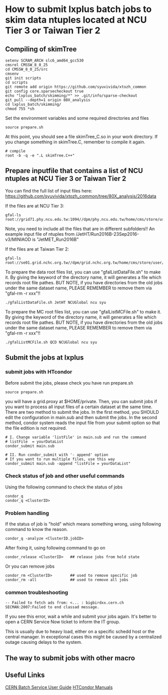 # How to submit lxplus batch jobs to skim data ntuples located at NCU Tier 3 or Taiwan Tier 2
## Compiling of skimTree

```
setenv SCRAM_ARCH slc6_amd64_gcc530
cmsrel CMSSW_8_0_25
cd CMSSW_8_0_25/src
cmsenv
git init scripts
cd scripts
git remote add origin https://github.com/syuvivida/xtozh_common
git config core.sparsecheckout true
echo "lxplus_batch/skimming/*" >> .git/info/sparse-checkout
git pull --depth=1 origin 80X_analysis
cd lxplus_batch/skimming/
chmod 755 *sh
```
Set the environment variables and some required directories and files
```
source prepare.sh
```

At this point, you should see a file skimTree_C.so in your work directory. If you change something in skimTree.C, remember to compile it again.
```
# compile
root -b -q -e ".L skimTree.C++"
```

## Prepare inputfile that contains a list of NCU ntuples at NCU Tier 3 or Taiwan Tier 2

You can find the full list of input files here: https://github.com/syuvivida/xtozh_common/tree/80X_analysis/2016data


If the files are at NCU Tier 3:
```
gfal-ls root://grid71.phy.ncu.edu.tw:1094//dpm/phy.ncu.edu.tw/home/cms/store/user/syu/SingleMuon/
```
Note, you need to include all the files that are in different subfolders!!
An example input file of ntuples from /JetHT/Run2016B-23Sep2016-v3/MINIAOD is "JetMET_Run2016B"

If the files are at Taiwan Tier 2:
```
gfal-ls root://se01.grid.nchc.org.tw//dpm/grid.nchc.org.tw/home/cms/store/user/syu/SingleMuon
```

To prepare the data root files list, you can use "gfalListDataFile.sh" to make it. 
By giving the keyword of the directory name, it will generates a file which records root file pathes. BUT NOTE, if you have directories from the old jobs under the same dataset name, PLEASE REMEMBER to remove them via "gfal-rm -r xxx"!!
```
./gfalListDataFile.sh JetHT NCUGlobal ncu syu
```

To prepare the MC root files list, you can use "gfalListMCFile.sh" to make it. 
By giving the keyword of the directory name, it will generates a file which records root file pathes. BUT NOTE, if you have directories from the old jobs under the same dataset name, PLEASE REMEMBER to remove them via "gfal-rm -r xxx"!!
```
./gfalListMCFile.sh QCD NCUGlobal ncu syu
```


## Submit the jobs at lxplus

### submit jobs with HTcondor
Before submit the jobs, please check you have run prepare.sh
```
source prepare.sh
```

you will have a grid.proxy at $HOME/private. Then, you can submit jobs if you want to process all input files of a certain dataset at the same time. There are two method to submit the jobs. In the first method, you SHOULD edit the configuration in main.sub and then submit the jobs. In the second method, condor system reads the input file from your submit option so that the file edition is not required. 


```
# I. Change variable 'listFile' in main.sub and run the command
# listFile  = yourDataList
condor_submit main.sub

# II. Run condor_submit with '- append' option
# If you want to run multiple files, use this way
condor_submit main.sub -append "listFile = yourDataList"
```

### Check status of job and other useful commands
Using the following command to check the status of jobs
```
condor_q
condor_q <ClusterID>
```
### Problem handling
If the status of job is "hold" which means something wrong,
using following command to know the reason.
```
condor_q -analyze <ClusterID.jobID>
```
After fixing it, using following command to go on

```
condor_release <ClusterID>   ## release jobs from hold state
```
Or you can remove jobs
```
condor_rm <ClusterID>        ## used to remove specific job
condor_rm -all               ## used to remove all jobs
```
### common troubleshooting
```
-- Failed to fetch ads from: <... : bigbirdxx.cern.ch
SECMAN:2007:Failed to end classad message.
```
If you see this error, wait a while and submit your jobs again. It's better to open a CERN Service Now ticket to inform the IT group.

This is usually due to heavy load, either on a specific schedd host or the central manager. In exceptional cases this might be caused by a centralized outage causing delays to the system.
## The way to submit jobs with other macro

## Useful Links
[CERN Batch Service User Guide](http://batchdocs.web.cern.ch/batchdocs/tutorial/introduction.html)
[HTCondor Manuals](http://research.cs.wisc.edu/htcondor/manual/)
